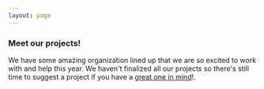 ```yaml
---
layout: page
---
```


### Meet our projects!

We have some amazing organization lined up that we are so excited to work with and help this year. We haven't finalized all our projects so there's still time to
suggest a project if you have a [great one in mind](https://docs.google.com/forms/d/e/1FAIpQLSeDhmp0I_qW08biCxt0uMwvAkWmLvwkWefZ4_Yt9NgEASKBrA/viewform)!.



